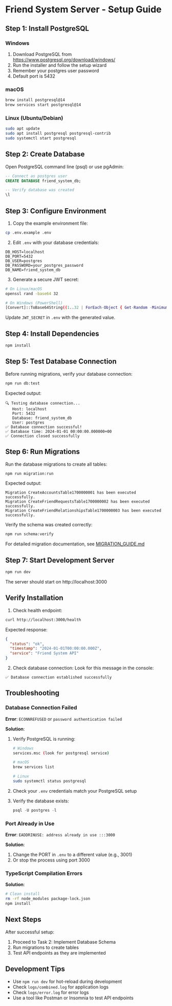 # Friend System Server - Setup Guide

## Step 1: Install PostgreSQL

### Windows
1. Download PostgreSQL from https://www.postgresql.org/download/windows/
2. Run the installer and follow the setup wizard
3. Remember your postgres user password
4. Default port is 5432

### macOS
```bash
brew install postgresql@14
brew services start postgresql@14
```

### Linux (Ubuntu/Debian)
```bash
sudo apt update
sudo apt install postgresql postgresql-contrib
sudo systemctl start postgresql
```

## Step 2: Create Database

Open PostgreSQL command line (psql) or use pgAdmin:

```sql
-- Connect as postgres user
CREATE DATABASE friend_system_db;

-- Verify database was created
\l
```

## Step 3: Configure Environment

1. Copy the example environment file:
```bash
cp .env.example .env
```

2. Edit `.env` with your database credentials:
```env
DB_HOST=localhost
DB_PORT=5432
DB_USER=postgres
DB_PASSWORD=your_postgres_password
DB_NAME=friend_system_db
```

3. Generate a secure JWT secret:
```bash
# On Linux/macOS
openssl rand -base64 32

# On Windows (PowerShell)
[Convert]::ToBase64String((1..32 | ForEach-Object { Get-Random -Minimum 0 -Maximum 256 }))
```

Update `JWT_SECRET` in `.env` with the generated value.

## Step 4: Install Dependencies

```bash
npm install
```

## Step 5: Test Database Connection

Before running migrations, verify your database connection:

```bash
npm run db:test
```

Expected output:
```
🔍 Testing database connection...
   Host: localhost
   Port: 5432
   Database: friend_system_db
   User: postgres
✅ Database connection successful!
✅ Database time: 2024-01-01 00:00:00.000000+00
✅ Connection closed successfully
```

## Step 6: Run Migrations

Run the database migrations to create all tables:

```bash
npm run migration:run
```

Expected output:
```
Migration CreateAccountsTable1700000001 has been executed successfully.
Migration CreateFriendRequestsTable1700000002 has been executed successfully.
Migration CreateFriendRelationshipsTable1700000003 has been executed successfully.
```

Verify the schema was created correctly:

```bash
npm run schema:verify
```

For detailed migration documentation, see [MIGRATION_GUIDE.md](./MIGRATION_GUIDE.md)

## Step 7: Start Development Server

```bash
npm run dev
```

The server should start on http://localhost:3000

## Verify Installation

1. Check health endpoint:
```bash
curl http://localhost:3000/health
```

Expected response:
```json
{
  "status": "ok",
  "timestamp": "2024-01-01T00:00:00.000Z",
  "service": "Friend System API"
}
```

2. Check database connection:
Look for this message in the console:
```
✅ Database connection established successfully
```

## Troubleshooting

### Database Connection Failed

**Error**: `ECONNREFUSED` or `password authentication failed`

**Solution**:
1. Verify PostgreSQL is running:
   ```bash
   # Windows
   services.msc (look for postgresql service)
   
   # macOS
   brew services list
   
   # Linux
   sudo systemctl status postgresql
   ```

2. Check your `.env` credentials match your PostgreSQL setup

3. Verify the database exists:
   ```sql
   psql -U postgres -l
   ```

### Port Already in Use

**Error**: `EADDRINUSE: address already in use :::3000`

**Solution**:
1. Change the PORT in `.env` to a different value (e.g., 3001)
2. Or stop the process using port 3000

### TypeScript Compilation Errors

**Solution**:
```bash
# Clean install
rm -rf node_modules package-lock.json
npm install
```

## Next Steps

After successful setup:
1. Proceed to Task 2: Implement Database Schema
2. Run migrations to create tables
3. Test API endpoints as they are implemented

## Development Tips

- Use `npm run dev` for hot-reload during development
- Check `logs/combined.log` for application logs
- Check `logs/error.log` for error logs
- Use a tool like Postman or Insomnia to test API endpoints
